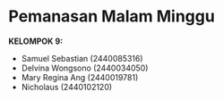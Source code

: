 # Pemanasan Malam Minggu
**KELOMPOK 9:**
- Samuel Sebastian (2440085316)
- Delvina Wongsono (2440034050)
- Mary Regina Ang (2440019781)
- Nicholaus (2440102120)

